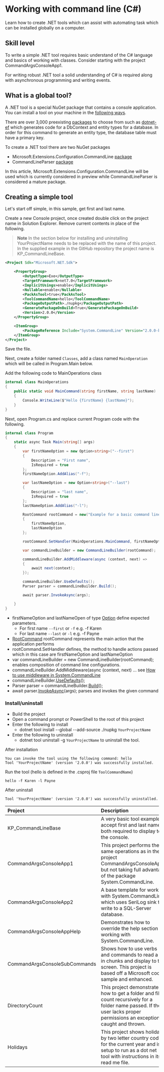 # Working with command line (C#)

Learn how to create .NET tools which can assist with automating task which can be installed globally on a computer.

## Skill level

To write a simple .NET tool requires basic understand of the C# language and basics of working with classes. Consider starting with the project CommandArgsConsoleApp1.

For writing robust .NET tool a solid understanding of C# is required along with asynchronous programming and writing events.


## What is a global tool?

A .NET tool is a special NuGet package that contains a console application. You can install a tool on your machine in the [following ways](https://learn.microsoft.com/en-us/dotnet/core/tools/global-tools).

There are over 3,000 preexisting [packages](https://www.nuget.org/packages?packagetype=dotnettool) to choose from such as [dotnet-ef](https://www.nuget.org/packages/dotnet-ef/7.0.4) which generates code for a DbContext and entity types for a database. In order for this command to generate an entity type, the database table must have a primary key.

To create a .NET tool there are two NuGet packages

- Microsoft.Extensions.Configuration.CommandLine [package](https://www.nuget.org/packages/Microsoft.Extensions.Configuration.CommandLine/7.0.0?_src=template)
- CommandLineParser [package](https://www.nuget.org/packages/CommandLineParser/2.8.0?_src=template)

In this article, Microsoft.Extensions.Configuration.CommandLine will be used which is currently considered in preview while CommandLineParser is considered a mature package.

## Creating a simple tool

Let's start off simple, in this sample, get first and last name.


Create a new Console project, once created double click on the project name in Solution Explorer. Remove current contents in place of the following.

> **Note**
> In the section below for installing and uninstalling YourProjectName needs to be replaced with the name of this project. In the supplied example in the GitHub repository the project name is KP_CommandLineBase.

```xml
<Project Sdk="Microsoft.NET.Sdk">

    <PropertyGroup>
        <OutputType>Exe</OutputType>
        <TargetFramework>net7.0</TargetFramework>
        <ImplicitUsings>enable</ImplicitUsings>
        <Nullable>enable</Nullable>
        <PackAsTool>true</PackAsTool>
        <ToolCommandName>hello</ToolCommandName>
        <PackageOutputPath>./nupkg</PackageOutputPath>
        <GeneratePackageOnBuild>True</GeneratePackageOnBuild>
        <Version>2.0.0</Version>
    </PropertyGroup>

    <ItemGroup>
        <PackageReference Include="System.CommandLine" Version="2.0.0-beta4.22272.1" />
    </ItemGroup>
</Project>
```

Save the file. 

Next, create a folder named `Classes`, add a class named `MainOperation` which will be called in Program.Main below.

Add the following code to MainOperations class

```csharp
internal class MainOperations
{
    public static void MainCommand(string firstName, string lastName)
    {
        Console.WriteLine($"Hello {firstName} {lastName}");
    }
}
```


Next, open Program.cs and replace current Program code with the following.

```csharp
internal class Program
{
    static async Task Main(string[] args)
    {
        var firstNameOption = new Option<string>("--first")
        {
            Description = "First name",
            IsRequired = true
        };
        firstNameOption.AddAlias("-f");

        var lastNameOption = new Option<string>("--last")
        {
            Description = "last name",
            IsRequired = true
        };
        lastNameOption.AddAlias("-l");

        RootCommand rootCommand = new("Example for a basic command line tool")
        {
            firstNameOption,
            lastNameOption
        };

        rootCommand.SetHandler(MainOperations.MainCommand, firstNameOption, lastNameOption);

        var commandLineBuilder = new CommandLineBuilder(rootCommand);

        commandLineBuilder.AddMiddleware(async (context, next) =>
        {
            await next(context);
        });

        commandLineBuilder.UseDefaults();
        Parser parser = commandLineBuilder.Build();

        await parser.InvokeAsync(args);

    }
}
```

- firstNameOption and lastNameOpen of type [Option](https://learn.microsoft.com/en-us/dotnet/standard/commandline/syntax#options) define expected parameters.
    - For first name `--first` or `-f` e.g. -f Karen
    - For last name `--last` or `-l` e.g. -f Payne
 - [RootCommand](https://learn.microsoft.com/en-us/dotnet/standard/commandline/syntax#root-commands) rootCommand represents the main action that the application performs
- rootCommand.SetHandler defines, the method to handle actions passed which in this case are firstNameOption and lastNameOption
- var commandLineBuilder = new CommandLineBuilder(rootCommand); enables composition of command line configurations.
-  commandLineBuilder.AddMiddleware(async (context, next) ... see [How to use middleware in System.CommandLine](https://learn.microsoft.com/en-us/dotnet/standard/commandline/use-middleware)
- commandLineBuilder.[UseDefaults](https://learn.microsoft.com/en-us/dotnet/api/system.commandline.builder.commandlinebuilderextensions.usedefaults?view=system-commandline#system-commandline-builder-commandlinebuilderextensions-usedefaults(system-commandline-builder-commandlinebuilder))();
- Parser parser = commandLineBuilder.[Build](https://learn.microsoft.com/en-us/dotnet/api/system.commandline.builder.commandlinebuilder.build?view=system-commandline#system-commandline-builder-commandlinebuilder-build)();
- await parser.[InvokeAsync](https://learn.microsoft.com/en-us/dotnet/api/system.commandline.commandextensions.invokeasync#system-commandline-commandextensions-invokeasync(system-commandline-command-system-string-system-commandline-iconsole))(args); parses and invokes the given command

###  Install/uninstall

- Build the project
- Open a command prompt or PowerShell to the root of this project
- Enter the following to install 
    - dotnet tool install --global --add-source ./nupkg `YourProjectName`
- Enter the following to uninstall
    - dotnet tool uninstall  -g `YourProjectName` to uninstall the tool.

After installation

```
You can invoke the tool using the following command: hello
Tool 'YourProjectName' (version '2.0.0') was successfully installed.
```

Run the tool (hello is defined in the .csproj file `ToolCommandName`)

```
hello -f Karen -l Payne
```

After uninstall

```
Tool 'YourProjectName' (version '2.0.0') was successfully uninstalled.
```

| Project        |   Description    |
|:------------- |:-------------|
| KP_CommandLineBase | A very basic tool example to accept first and last name, both required to display to the console. |
| CommandArgsConsoleApp1 | This project performs the same operations as in the project CommandArgsConsoleApp2 but not taking full advantage of the package System.CommandLine. |
| CommandArgsConsoleApp2 | A base template for working with System.CommandLine which uses SeriLog sink to write to a SQL-Server database. |
| CommandArgsConsoleAppHelp | Demonstrates how to override the help section for working with  System.CommandLine. |
| CommandArgsConsoleSubCommands |  Shows how to use verbs and commands to read a file in chunks and display to the screen. This project is based off a Microsoft code sample and enhanced.|
| DirectoryCount| This project demonstrates how to get a folder and file count recursively for a folder name passed. If the user lacks proper permissions an exception is caught and thrown. |
| Holidays | This project shows holidays by two letter country code for the current year and is setup to run as a dot net tool with instructions in its read me file. |
